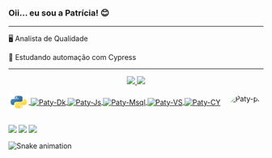 ### Oii... eu sou a Patrícia! 😊

*** 
 🖥️ Analista de Qualidade
 
 📖 Estudando automação com Cypress
*** 

<div align="center">
  <a href="https://github.com/patynuppy">
  <img height="180em" src="https://github-readme-stats.vercel.app/api?username=patynuppy&show_icons=true&theme=dracula&include_all_commits=true&count_private=true"/>
  <img height="180em" src="https://github-readme-stats.vercel.app/api/top-langs/?username=patynuppy&layout=compact&langs_count=7&theme=dracula"/>
</div>
 
 <div style="display: inline_block"><br>
  
  <img align="center" alt="Paty-Python" height="30" width="40" src="https://raw.githubusercontent.com/devicons/devicon/master/icons/python/python-original.svg">
  <img align="center" alt="Paty-Dk" height="30" width="40" src="https://cdn.jsdelivr.net/gh/devicons/devicon/icons/docker/docker-original.svg">
  <img align="center" alt="Paty-Js" height="30" width="40" src="https://cdn.jsdelivr.net/gh/devicons/devicon/icons/javascript/javascript-original.svg">
  <img align="center" alt="Paty-Msql" height="30" width="40" src="https://cdn.jsdelivr.net/gh/devicons/devicon/icons/mysql/mysql-original.svg">
  <img align="center" alt="Paty-VS" height="30" width="40" src="https://cdn.jsdelivr.net/gh/devicons/devicon/icons/visualstudio/visualstudio-plain.svg">
  <img align="center" alt="Paty-CY" height="30" width="40" src="https://cdn.icon-icons.com/icons2/2107/PNG/512/file_type_cypress_icon_130654.png">
  <img align="right" alt="Paty-pic" height="150" style="border-radius:50px;" src="https://media.giphy.com/media/YSCKKbWJfGYZXDfb9q/giphy.gif">
</div>
  
 ##
 
<div>
   <a href = "mailto:patricia.cupa@gmail.com"><img src="https://img.shields.io/badge/-Gmail-%23333?style=for-the-badge&logo=gmail&logoColor=white" target="_blank"></a>
   <a href="https://www.linkedin.com/in/patricia-cupa/" target="_blank"><img src="https://img.shields.io/badge/-LinkedIn-%230077B5?style=for-the-badge&logo=linkedin&logoColor=white" target="_blank"></a>
   <a href="https://www.instagram.com/patriciacupa/" target="_blank"><img src="https://img.shields.io/badge/-Instagram-%23E4405F?style=for-the-badge&logo=instagram&logoColor=white" target="_blank"></a>
 
  ![Snake animation](https://github.com/patynuppy/patynuppy/blob/output/github-contribution-grid-snake.svg)
 
</div>



